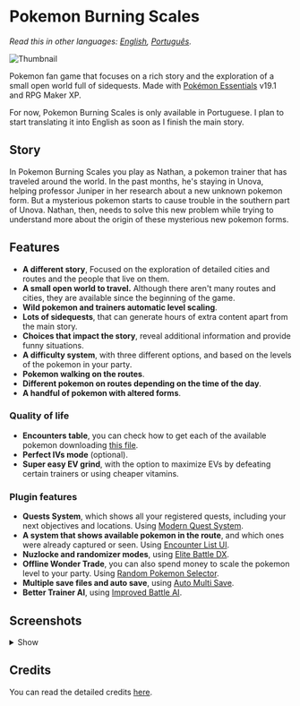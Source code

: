 # Pokemon Burning Scales

*Read this in other languages: [English](README.md), [Português](Docs/README.pt.md).*

![Thumbnail](https://user-images.githubusercontent.com/64505839/126537600-ea1142b8-32a6-4646-a451-77852e4e190a.png)

Pokemon fan game that focuses on a rich story and the exploration of a small open world full of sidequests. Made with [Pokémon Essentials](https://github.com/Maruno17/pokemon-essentials) v19.1 and RPG Maker XP.

For now, Pokemon Burning Scales is only available in Portuguese. I plan to start translating it into English as soon as I finish the main story.

## Story

In Pokemon Burning Scales you play as Nathan, a pokemon trainer that has traveled around the world. In the past months, he's staying in Unova, helping professor Juniper in her research about a new unknown pokemon form. But a mysterious pokemon starts to cause trouble in the southern part of Unova. Nathan, then, needs to solve this new problem while trying to understand more about the origin of these mysterious new pokemon forms.

## Features

* **A different story**, Focused on the exploration of detailed cities and routes and the people that live on them.
* **A small open world to travel.** Although there aren't many routes and cities, they are available since the beginning of the game.
* **Wild pokemon and trainers automatic level scaling**.
* **Lots of sidequests**, that can generate hours of extra content apart from the main story.
* **Choices that impact the story**, reveal additional information and provide funny situations.
* **A difficulty system**, with three different options, and based on the levels of the pokemon in your party.
* **Pokemon walking on the routes**.
* **Different pokemon on routes depending on the time of the day**.
* **A handful of pokemon with altered forms**.

### Quality of life

* **Encounters table**, you can check how to get each of the available pokemon downloading [this file](https://github.com/Benitex/Pokemon-Burning-Scales/blob/main/Docs/Encounter%20locations.xlsx).
* **Perfect IVs mode** (optional).
* **Super easy EV grind**, with the option to maximize EVs by defeating certain trainers or using cheaper vitamins.

### Plugin features

* **Quests System**, which shows all your registered quests, including your next objectives and locations. Using [Modern Quest System](https://reliccastle.com/resources/709/).
* **A system that shows available pokemon in the route**, and which ones were already captured or seen. Using [Encounter List UI](https://reliccastle.com/resources/658/).
* **Nuzlocke and randomizer modes**, using [Elite Battle DX](https://luka-sj.com/res/ebdx).
* **Offline Wonder Trade**, you can also spend money to scale the pokemon level to your party. Using [Random Pokemon Selector](https://reliccastle.com/resources/693/).
* **Multiple save files and auto save**, using [Auto Multi Save](https://reliccastle.com/threads/5644/).
* **Better Trainer AI**, using [Improved Battle AI](https://reliccastle.com/resources/1163/).

## Screenshots

<details>
    <summary>Show</summary>
    <img src="https://user-images.githubusercontent.com/64505839/144768048-336ded8b-f99c-48c1-ad57-e9706e8f6ceb.png" width="400"/> <img src="https://user-images.githubusercontent.com/64505839/144768040-f444fe4a-2e4f-4f42-9ae6-fc4623a222c3.png" width="400"/>
    <img src="https://user-images.githubusercontent.com/64505839/144768035-7d5a0174-9834-4b23-9736-f4d87cc33719.png" width="400"/> <img src="https://user-images.githubusercontent.com/64505839/144768029-913482da-a4a4-4643-9b4c-3174cdf278ea.png" width="400"/>
    <img src="https://user-images.githubusercontent.com/64505839/144768052-732953e2-671d-4c43-9b0c-9890601158f0.png" width="400"/> <img src="https://user-images.githubusercontent.com/64505839/144768054-ea8f6f55-60e6-4354-865f-d58428704eaf.png" width="400"/>
    <img src="https://user-images.githubusercontent.com/64505839/144768044-5021f3cc-9c87-4901-b027-18d3053cc2cc.png" width="400"/> <img src="https://user-images.githubusercontent.com/64505839/162638956-f175a2c1-ccc4-4242-822c-3c66b4aa153a.png" width="400"/>
    <img src="https://user-images.githubusercontent.com/64505839/162638984-516b63eb-14ce-4a41-879d-fd45ec4c07aa.png" width="400"/> <img src="https://user-images.githubusercontent.com/64505839/162639379-cb054aca-2507-4782-af3b-8a86d099aa0b.png" width="400"/>
</details>

## Credits

You can read the detailed credits [here](Docs/Créditos.md).
